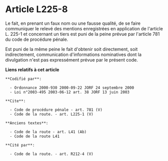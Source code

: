 # Article L225-8

Le fait, en prenant un faux nom ou une fausse qualité, de se faire communiquer le relevé des mentions enregistrées en
application de l'article L. 225-1 et concernant un tiers est puni de la peine prévue par l'article 781 du code de procédure
pénale. 

Est puni de la même peine le fait d'obtenir soit directement, soit indirectement, communication d'informations nominatives
dont la divulgation n'est pas expressément prévue par le présent code.

**Liens relatifs à cet article**

	**Codifié par**:

	  - Ordonnance 2000-930 2000-09-22 JORF 24 septembre 2000
	  - Loi n°2003-495 2003-06-12 art. 38 JORF 13 juin 2003

	**Cite**:

	  - Code de procédure pénale - art. 781 (V)
	  - Code de la route. - art. L225-1 (V)

	**Anciens textes**:

	  - Code de la route - art. L41 (Ab)
	  - Code de la route L41

	**Cité par**:

	  - Code de la route. - art. R212-4 (V)
